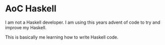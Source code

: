 # AoC Haskell

I am not a Haskell developer. I am using this years advent of code to try and
improve my Haskell.

This is basically me learning how to write Haskell code.
